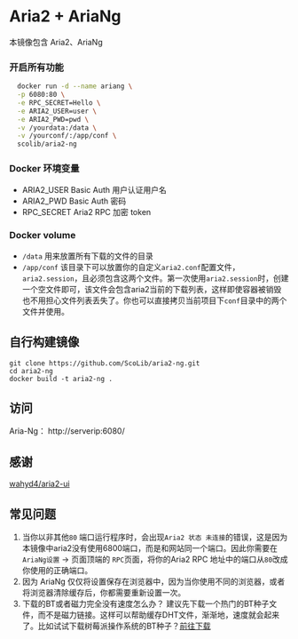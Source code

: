 # Aria2 + AriaNg

本镜像包含 Aria2、AriaNg

### 开启所有功能
```bash
  docker run -d --name ariang \
  -p 6080:80 \
  -e RPC_SECRET=Hello \
  -e ARIA2_USER=user \
  -e ARIA2_PWD=pwd \
  -v /yourdata:/data \
  -v /yourconf/:/app/conf \
  scolib/aria2-ng
```

### Docker 环境变量

  * ARIA2_USER Basic Auth 用户认证用户名
  * ARIA2_PWD Basic Auth 密码
  * RPC_SECRET Aria2 RPC 加密 token

### Docker volume
  * `/data` 用来放置所有下载的文件的目录
  * `/app/conf` 该目录下可以放置你的自定义`aria2.conf`配置文件，`aria2.session`，且必须包含这两个文件。第一次使用`aria2.session`时，创建一个空文件即可，该文件会包含aria2当前的下载列表，这样即使容器被销毁也不用担心文件列表丢失了。你也可以直接拷贝当前项目下`conf`目录中的两个文件并使用。


## 自行构建镜像
```
git clone https://github.com/ScoLib/aria2-ng.git
cd aria2-ng
docker build -t aria2-ng .
```

## 访问
Aria-Ng： http://serverip:6080/

## 感谢

[wahyd4/aria2-ui](https://github.com/wahyd4/aria2-ariang-docker)



## 常见问题
  1. 当你以非其他`80` 端口运行程序时，会出现`Aria2 状态 未连接`的错误，这是因为本镜像中aria2没有使用6800端口，而是和网站同一个端口。因此你需要在 `AriaNg设置` -> 页面顶端的 `RPC`页面，将你的Aria2 RPC 地址中的端口从`80`改成你使用的正确端口。
  2. 因为 AriaNg 仅仅将设置保存在浏览器中，因为当你使用不同的浏览器，或者将浏览器清除缓存后，你都需要重新设置一次。
  3. 下载的BT或者磁力完全没有速度怎么办？ 建议先下载一个热门的BT种子文件，而不是磁力链接。这样可以帮助缓存DHT文件，渐渐地，速度就会起来了。比如试试下载树莓派操作系统的BT种子？[前往下载](https://www.raspberrypi.org/downloads/raspbian/)
